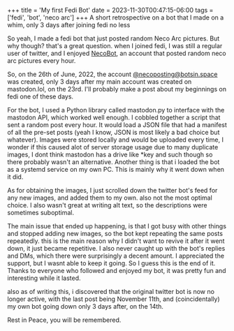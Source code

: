 +++
title = 'My first Fedi Bot'
date = 2023-11-30T00:47:15-06:00
tags = ['fedi', 'bot', 'neco arc']
+++
A short retrospective on a bot that I made on a whim, only 3 days after joining fedi no less


So yeah, I made a fedi bot that just posted random Neco Arc pictures.
But why though?
that's a great question. when I joined fedi, I was still a regular user of twitter, and I enjoyed [NecoBot](https://twitter.com/necoposting), an account that posted random neco arc pictures every hour.

So, on the 26th of June, 2022, the account [@necoposting@botsin.space](https://botsin.space/@necoposting) was created, only 3 days after my main account was created on mastodon.lol, on the 23rd. I'll probably make a post about my beginnings on fedi one of these days.

For the bot, I used a Python library called mastodon.py to interface with the mastodon API, which worked well enough. I cobbled together a script that sent a random post every hour. It would load a JSON file that had a manifest of all the pre-set posts (yeah I know, JSON is most likely a bad choice but whatever). Images were stored locally and would be uploaded every time, I wonder if this caused alot of server storage usage due to many duplicate images, I dont think mastodon has a drive like *key and such though so there probably wasn't an alternative. Another thing is that i loaded the bot as a systemd service on my own PC. This is mainly why it went down when it did.

As for obtaining the images, I just scrolled down the twitter bot's feed for any new images, and added them to my own. also not the most optimal choice. I also wasn't great at writing alt text, so the descriptions were sometimes suboptimal. 

The main issue that ended up happening, is that I got busy with other things and stopped adding new images, so the bot kept repeating the same posts repeatedly. this is the main reason why I didn't want to revive it after it went down, it just became repetitive. I also never caught up with the bot's replies and DMs, which there were surprisingly a decent amount. I appreciated the support, but I wasnt able to keep it going. So I guess this is the end of it. Thanks to everyone who followed and enjoyed my bot, it was pretty fun and interesting while it lasted.

also as of writing this, i discovered that the original twitter bot is now no longer active, with the last post being November 11th, and (coincidentally) my own bot going down only 3 days after, on the 14th.

Rest in Peace, you will be remembered.